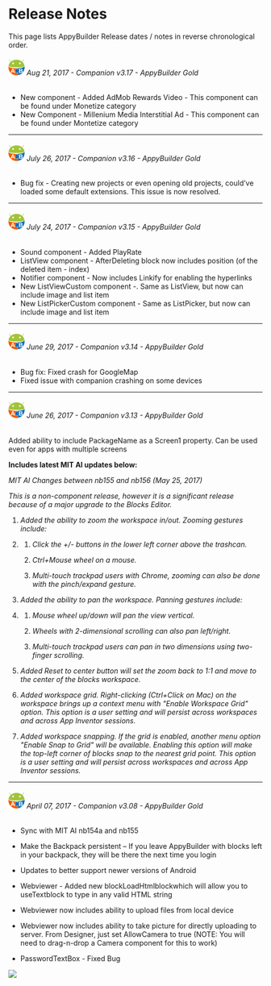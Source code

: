 # Release Notes

This page lists AppyBuilder Release dates / notes in reverse chronological order.

###### ![](/assets/ab_icon.png) Aug 21, 2017 -  Companion v3.17 - AppyBuilder Gold

* New component - Added AdMob Rewards Video - This component can be found under Monetize category
* New Component - Millenium Media Interstitial Ad - This component can be found under Montetize category

---

###### ![](/assets/ab_icon.png) July 26, 2017 - Companion v3.16 - AppyBuilder Gold

* Bug fix - Creating new projects or even opening old projects, could’ve loaded some default extensions. This issue is now resolved.

---

###### ![](/assets/ab_icon.png) July 24, 2017 - Companion v3.15 - AppyBuilder Gold

* Sound component - Added PlayRate
* ListView component - AfterDeleting block now includes position \(of the deleted item - index\)
* Notifier component  - Now includes Linkify for enabling the hyperlinks
* New ListViewCustom component -. Same as ListView, but now can include image and list item
* New ListPickerCustom component - Same as ListPicker, but now can include image and list item

---

###### ![](/assets/ab_icon.png) June 29, 2017 - Companion v3.14 - AppyBuilder Gold

* Bug fix: Fixed crash for GoogleMap 
* Fixed issue with companion crashing on some devices

---

###### ![](/assets/ab_icon.png)  June 26, 2017 - Companion v3.13 - AppyBuilder Gold

Added ability to include PackageName as a Screen1 property. Can be used even for apps with multiple screens

**Includes latest MIT AI updates below:**

_MIT AI Changes between nb155 and nb156 \(May 25, 2017\)_

_This is a non-component release, however it is a significant release because of a major upgrade to the Blocks Editor._

1. _Added the ability to zoom the workspace in/out. Zooming gestures include:_

2. 1. _Click the +/- buttons in the lower left corner above the trashcan._

   2. _Ctrl+Mouse wheel on a mouse._

   3. _Multi-touch trackpad users with Chrome, zooming can also be done with the pinch/expand gesture._
3. _Added the ability to pan the workspace. Panning gestures include:_

4. 1. _Mouse wheel up/down will pan the view vertical._

   2. _Wheels with 2-dimensional scrolling can also pan left/right._

   3. _Multi-touch trackpad users can pan in two dimensions using two-finger scrolling._
5. _Added Reset to center button will set the zoom back to 1:1 and move to the center of the blocks workspace._

6. _Added workspace grid. Right-clicking \(Ctrl+Click on Mac\) on the workspace brings up a context menu with "Enable Workspace Grid" option. This option is a user setting and will persist across workspaces and across App Inventor sessions._

7. _Added workspace snapping. If the grid is enabled, another menu option "Enable Snap to Grid" will be available. Enabling this option will make the top-left corner of blocks snap to the nearest grid point. This option is a user setting and will persist across workspaces and across App Inventor sessions._

---

###### ![](/assets/ab_icon.png) April 07, 2017 - Companion v3.08 - AppyBuilder Gold

* Sync with MIT AI nb154a and nb155
* Make the Backpack persistent – If you leave AppyBuilder with blocks left in your backpack, they will be there the next time you login
* Updates to better support newer versions of Android
* Webviewer - Added new blockLoadHtmlblockwhich will allow you to useTextblock to type in any valid HTML string
* Webviewer now includes ability to upload files from local device

* Webviewer now includes ability to take picture for directly uploading to server. From Designer, just set AllowCamera to true \(NOTE: You will need to drag-n-drop a Camera component for this to work\)

* PasswordTextBox - Fixed Bug

![](https://lh3.googleusercontent.com/UZE-SYOLdf39xwQicXQAtgeGaRcNQ1IsJbs_9wF7WAmqemjFaKaXwtETtULSJVzz4jjjkXR_if2zAOskP39hbNn4lWaJFWB3GU_Bk6cdiioyWdLZ_h4PtibYqEBX8wjJvgdtSfw1)

